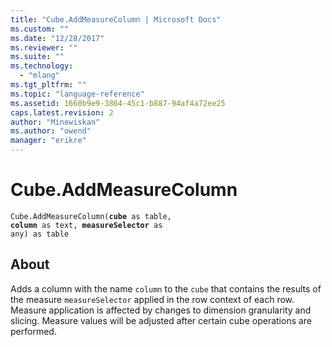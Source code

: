 ```yaml
---
title: "Cube.AddMeasureColumn | Microsoft Docs"
ms.custom: ""
ms.date: "12/28/2017"
ms.reviewer: ""
ms.suite: ""
ms.technology: 
  - "mlang"
ms.tgt_pltfrm: ""
ms.topic: "language-reference"
ms.assetid: 1660b9e9-3864-45c1-b887-94af4a72ee25
caps.latest.revision: 2
author: "Minewiskan"
ms.author: "owend"
manager: "erikre"
---
```

# Cube.AddMeasureColumn
<code>Cube.AddMeasureColumn(**cube** as table, **column** as text, **measureSelector** as any) as table</code>

## About
Adds a column with the name <code>column</code> to the <code>cube</code> that contains the results of the measure <code>measureSelector</code> applied in the row context of each row. Measure application is affected by changes to dimension granularity and slicing. Measure values will be adjusted after certain cube operations are performed.